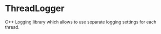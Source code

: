 ThreadLogger
============

C++ Logging library which allows to use separate logging settings for each thread.